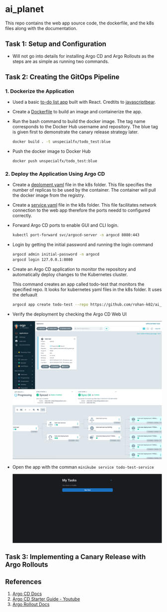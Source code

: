 # ai_planet

This repo contains the web app source code, the dockerfile, and the k8s files along with the documentation.

## Task 1: Setup and Configuration

- Will not go into details for installing Argo CD and Argo Rollouts as the steps are as simple as running two commands.

## Task 2: Creating the GitOps Pipeline

### 1. Dockerize the Application

- Used a basic [to-do list app](https://github.com/javascriptbear/todo_react_app?tab=readme-ov-file) built with React. Credtits to  [javascriptbear](https://github.com/javascriptbear).
- Create a [Dockerfile](./Dockerfile) to build an image and containerize the app.
- Run the bash command to build the docker image. The tag name corresponds to the Docker Hub username and repository. The blue tag is given first to demonstrate the canary release strategy later.

    ```bash
    docker build . -t unspecialfx/todo_test:blue
    ```

- Push the docker image to Docker Hub

    ```bash
    docker push unspecialfx/todo_test:blue
    ```

### 2. Deploy the Application Using Argo CD

- Create a [deploment.yaml](./k8s/deployment.yaml) file in the k8s folder. This file specifies the number of replicas to be used by the container. The container will pull the docker image from the registry.

- Create a [service.yaml](./k8s/service.yaml) file in the k8s folder. This file facilitates network connection to the web app therefore the ports needd to configured correctly.

- Forward Argo CD ports to enable GUI and CLI login.

    ```bash
    kubectl port-forward svc/argocd-server -n argocd 8080:443
    ```

- Login by getting the initial password and running the login command

    ```bash
    argocd admin initial-password -n argocd
    argocd login 127.0.0.1:8080
    ```

- Create an Argo CD application to monitor the repository and automatically deploy changes to the Kubernetes cluster.

    This command creates an app called todo-test that monitors the specified repo. It looks for kubernetes yaml files in the k8s folder. It uses the defuault 

    ```bash
    argocd app create todo-test --repo https://github.com/rohan-k02/ai_planet.git --path k8s --dest-namespace default --dest-server https://kubernetes.default.svc --sync-policy auto
    ```

- Verify the deployment by checking the Argo CD Web UI

    ![Argo CD GUI](./imgs/01.png)
    ![Argo CD GUI](./imgs/02.png)

- Open the app with the comman `minikube service todo-test-service`

    ![To-do List](./imgs/03.png)

## Task 3: Implementing a Canary Release with Argo Rollouts

## References

1. [Argo CD Docs](https://argo-cd.readthedocs.io/en/stable/)
2. [Argo CD Starter Guide - Youtube](https://www.youtube.com/watch?v=JLrR9RV9AFA)
3. [Argo Rollout Docs](https://argo-rollouts.readthedocs.io/en/stable/)